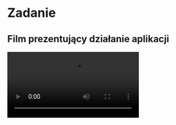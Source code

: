 # Zadanie

## Film prezentujący działanie aplikacji
![app-presentation](https://github.com/JacekJanur/pets/blob/main/prezentacja.mp4)
